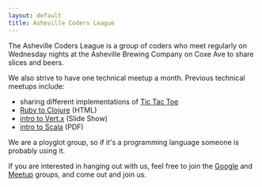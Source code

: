 ```yaml
---
layout: default
title: Asheville Coders League
---
```


The Asheville Coders League is a group of coders who
meet regularly on Wednesday nights at the Asheville Brewing Company on
Coxe Ave to share slices and beers.

We also strive to have one technical meetup a month.  Previous
technical meetups include:

* sharing different implementations of [Tic Tac Toe](/tictactoe.html)
* [Ruby to Clojure](http://tcrawley.org/presentations/avl-rb-clojure-intro/) (HTML)
* [intro to Vert.x](http://tcrawley.org/presentations/vertx-acl/vertx.html) (Slide Show)
* [intro to Scala](/assets/slideshows/AshevilleCodersScalaTalk.pdf) (PDF)

We are a ployglot group, so if it's a programming language someone is
probably using it.

If you are interested in hanging out with us, feel free to join the
[Google](https://groups.google.com/forum/#!forum/asheville-coders) and
[Meetup](http://www.meetup.com/Asheville-Coders-League/) groups, and come out and join us.


